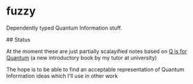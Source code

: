 # fuzzy

Dependently typed Quantum Information stuff.

## Status

At the moment these are just partially scalayified notes based on [Q is for Quantum](https://www.amazon.co.uk/Q-Quantum-Terry-Rudolph/dp/0999063502/) (a new introductory book by my tutor at university)

The hope is to be able to find an acceptable representation of Quantum Information ideas which I'll use in other work
